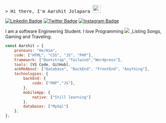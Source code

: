 <samp>&gt; Hi there, I'm Aarshit Jolapara <img src="https://media.giphy.com/media/hvRJCLFzcasrR4ia7z/giphy.gif" width="25"> </samp>

[![Linkedin Badge](https://img.shields.io/badge/-LinkedIn-0e76a8?style=flat-square&logo=Linkedin&logoColor=white)](https://linkedin.com/in/aarshit-jolapara)
[![Twitter Badge](https://img.shields.io/badge/-Twitter-00acee?style=flat-square&logo=Twitter&logoColor=white)](https://twitter.com/arshit_jolapara)
[![Instagram Badge](https://img.shields.io/badge/-Instagram-e4405f?style=flat-square&logo=Instagram&logoColor=white)](https://instagram.com/aarshit_jolapara/)


I am a software Engineering Student. I love Programming <img src="https://giphy.com/stickers/tech-code-coding-QTfX9Ejfra3ZmNxh6B" /> ,Listing Songs, Gaming and Traveling.

```javascript
const Aarshit = {
    pronouns: "He/Him",
    code: ["HTML", "CSS", "JS", "PHP"],
    Framework: ["Bootstrap","Tailwind","Wordpress"],
    tools: [VS Code, GitHub],
    askMeAbout: ["Database", "BackEnd", "FrontEnd", "Anything"],
    technologies: {
        backEnd: {
            code: ["PHP","JS"],
        },
        mobileApp: {
            native: ["Still learning"]
        },
        databases: ["MySql"]
    },
};
```
